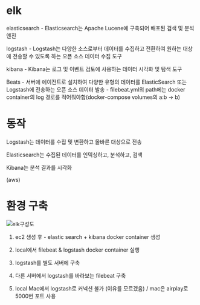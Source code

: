 # elk

elasticsearch - Elasticsearch는 Apache Lucene에 구축되어 배포된 검색 및 분석 엔진

logstash - Logstash는 다양한 소스로부터 데이터를 수집하고 전환하여 원하는 대상에 전송할 수 있도록 하는 오픈 소스 데이터 수집 도구

kibana - Kibana는 로그 및 이벤트 검토에 사용하는 데이터 시각화 및 탐색 도구

Beats - 서버에 에이전트로 설치하여 다양한 유형의 데이터를 ElasticSearch 또는 Logstash에 전송하는 오픈 소스 데이터 발송
      - filebeat.yml의 path에는 docker container의 log 경로를 적어줘야함(docker-compose volumes의 a:b -> b)

# 동작

Logstash는 데이터를 수집 및 변환하고 올바른 대상으로 전송

Elasticsearch는 수집된 데이터를 인덱싱하고, 분석하고, 검색

Kibana는 분석 결과를 시각화



(aws)


# 환경 구축

![elk구성도](https://user-images.githubusercontent.com/64673130/231033257-7130c0c6-21de-4e07-860c-6d3fcd47e81d.jpg)



1. ec2 생성 후 - elastic search + kibana docker container 생성

2. local에서 filebeat & logstash docker container 실행

3. logstash를 별도 서버에 구축

4. 다른 서버에서 logstash를 바라보는 filebeat 구축

5. local Mac에서 logstash로 커넥션 불가 (이유를 모르겠음) / mac은 airplay로 5000번 포트 사용

